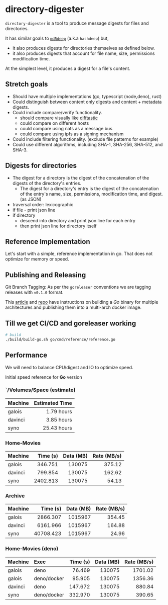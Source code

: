 # directory-digester

`directory-digester` is a tool to produce message digests for files and directories.

It has similar goals to [`md5deep`](https://github.com/jessek/hashdeep) (a.k.a `hashdeep`) but,

- it also produces digests for directories themselves as defined below.
- it also produces digests that account for file name, size, permissions modification time.

At the simplest level, it produces a digest for a file's content.

## Stretch goals

- Should have multiple implementations (go, typescript (node,deno), rust)
- Could distinguish between content only digests and content + metadata digests.
- Could include compare/verify functionality.
  - should compare visually like [difftastic](https://github.com/Wilfred/difftastic)
  - could compare on different hosts
  - could compare using nats as a message bus
  - could compare using ipfs as a signing mechanism
- Could include filtering functionality. (exclude file patterns for example)
- Could use different algorithms, including SHA-1, SHA-256, SHA-512, and SHA-3.

## Digests for directories

- The digest for a directory is the digest of the concatenation of the digests of the directory's entries.
  - The digest for a directory's entry is the digest of the concatenation of the entry's name, size, permissions, modification time, and digest. (as JSON)
- traversal order: lexicographic
- if file - print json line
- if directory
  - descend into directory and print json line for each entry
  - then print json line for directory itself

## Reference Implementation

Let's start with a simple, reference implementation in go. That does not optimize for memory or speed.

## Publishing and Releasing

Git Branch Tagging: As per the `goreleaser` conventions we are tagging releases with `v0.1.0` format.

This [article](https://namiops.medium.com/golang-multi-arch-docker-image-with-github-action-b59a62c8d2bd)
and [repo](https://github.com/namiops/go_multiarch/tree/master) have instructions on building a _Go_ binary for multiple architectures and publishing them into a multi-arch docker image.

## Till we get CI/CD and goreleaser working

```bash
# build
./build/build-go.sh go/cmd/reference/reference.go
```

## Performance

We will need to balance CPU/digest and IO to optimize speed.

Initial speed reference for **Go** version

### `/Volumes/Space (estimate)

| Machine | Estimated Time |
| :------ | -------------: |
| galois  |     1.79 hours |
| davinci |     3.85 hours |
| syno    |    25.43 hours |

### Home-Movies

| Machine | Time (s) | Data (MB) | Rate (MB/s) |
| :------ | -------: | --------: | ----------: |
| galois  |  346.751 |    130075 |      375.12 |
| davinci |  799.854 |    130075 |      162.62 |
| syno    | 2402.813 |    130075 |       54.13 |

### Archive

| Machine |  Time (s) | Data (MB) | Rate (MB/s) |
| :------ | --------: | --------: | ----------: |
| galois  |  2866.307 |   1015967 |      354.45 |
| davinci |  6161.966 |   1015967 |      164.88 |
| syno    | 40708.423 |   1015967 |       24.96 |

### Home-Movies (deno)

| Machine | Exec        | Time (s) | Data (MB) | Rate (MB/s) |
| :------ | :---------- | -------: | --------: | ----------: |
| galois  | deno        |   76.469 |    130075 |     1701.02 |
| galois  | deno/docker |   95.905 |    130075 |     1356.36 |
| davinci | deno        |  147.672 |    130075 |      880.84 |
| syno    | deno/docker |  332.970 |    130075 |      390.65 |
